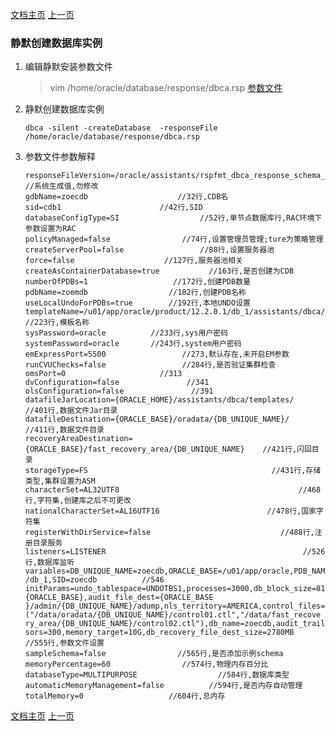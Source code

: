 <link href="../../zoe_docs.css" rel="stylesheet" type="text/css" />

[文档主页](../../../index.html)
[上一页](../Oracle_12c_silent_installation_index.html)


###	静默创建数据库实例 

1.	编辑静默安装参数文件
	>	vim /home/oracle/database/response/dbca.rsp
		[参数文件](./dbca.rsp)
	>
2.	静默创建数据库实例
	>	
		dbca -silent -createDatabase  -responseFile /home/oracle/database/response/dbca.rsp
3.	参数文件参数解释
	>	
		responseFileVersion=/oracle/assistants/rspfmt_dbca_response_schema_v12.2.0	//系统生成值,勿修改
		gdbName=zoecdb                    //32行,CDB名
		sid=cdb1                      //42行,SID
		databaseConfigType=SI                  //52行,单节点数据库行,RAC环境下参数设置为RAC
		policyManaged=false                //74行,设置管理员管理;ture为策略管理
		createServerPool=false                 //88行,设置服务器池
		force=false                    //127行,服务器池相关
		createAsContainerDatabase=true           //163行,是否创建为CDB
		numberOfPDBs=1                   //172行,创建PDB数量
		pdbName=zoemdb                  //182行,创建PDB名称
		useLocalUndoForPDBs=true  		//192行,本地UNDO设置
		templateName=/u01/app/oracle/product/12.2.0.1/db_1/assistants/dbca/templates/General_Purpose.dbc       //223行,模板名称
		sysPassword=oracle			//233行,sys用户密码
		systemPassword=oracle		//243行,system用户密码
		emExpressPort=5500                 //273,默认存在,未开启EM参数
		runCVUChecks=false                 //284行,是否验证集群检查
		omsPort=0                     //313
		dvConfiguration=false               //341
		olsConfiguration=false               //391
		datafileJarLocation={ORACLE_HOME}/assistants/dbca/templates/           //401行,数据文件Jar目录
		datafileDestination={ORACLE_BASE}/oradata/{DB_UNIQUE_NAME}/           //411行,数据文件目录
		recoveryAreaDestination={ORACLE_BASE}/fast_recovery_area/{DB_UNIQUE_NAME}    //421行,闪回目录
		storageType=FS                                         //431行,存储类型,集群设置为ASM
		characterSet=AL32UTF8                                        //468行,字符集,创建库之后不可更改
		nationalCharacterSet=AL16UTF16                        //478行,国家字符集
		registerWithDirService=false                             //488行,注册目录服务
		listeners=LISTENER                                            //526行,数据库监听	
		variables=DB_UNIQUE_NAME=zoecdb,ORACLE_BASE=/u01/app/oracle,PDB_NAME=zoemdb,DB_NAME=zoecdb,ORACLE_HOME=/u01/app/oracle/product/12.2.0
		/db_1,SID=zoecdb          //546	
		initParams=undo_tablespace=UNDOTBS1,processes=3000,db_block_size=8192BYTES,diagnostic_dest={ORACLE_BASE},audit_file_dest={ORACLE_BASE
		}/admin/{DB_UNIQUE_NAME}/adump,nls_territory=AMERICA,control_files=("/data/oradata/{DB_UNIQUE_NAME}/control01.ctl","/data/fast_recove
		ry_area/{DB_UNIQUE_NAME}/control02.ctl"),db_name=zoecdb,audit_trail=db,remote_login_passwordfile=EXCLUSIVE,open_cur
		sors=300,memory_target=10G,db_recovery_file_dest_size=2780MB                  //555行,参数文件设置
		sampleSchema=false                //565行,是否添加示例schema
		memoryPercentage=60                //574行,物理内存百分比
		databaseType=MULTIPURPOSE                  //584行,数据库类型
		automaticMemoryManagement=false          //594行,是否内存自动管理
		totalMemory=0                   //604行,总内存
				
		
[文档主页](../../../index.html)
[上一页](../Oracle_12c_silent_installation_index.html)

